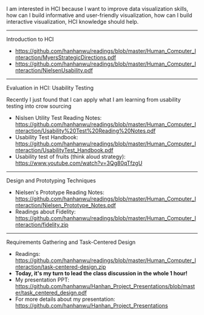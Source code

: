 I am interested in HCI because I want to improve data visualization skills, how can I build informative and user-friendly visualization, how can I build interactive visualization, HCI knowledge should help. 


*****************************************

Introduction to HCI

* https://github.com/hanhanwu/readings/blob/master/Human_Computer_Interaction/MyersStrategicDirections.pdf
* https://github.com/hanhanwu/readings/blob/master/Human_Computer_Interaction/NielsenUsability.pdf


*****************************************

Evaluation in HCI: Usability Testing

Recently I just found that I can apply what I am learning from usability testing into crow sourcing

* Nislsen Utility Test Reading Notes: https://github.com/hanhanwu/readings/blob/master/Human_Computer_Interaction/Usability%20Test%20Reading%20Notes.pdf
* Usability Test Handbook: https://github.com/hanhanwu/readings/blob/master/Human_Computer_Interaction/UsabilityTest_Handbook.pdf
* Usability test of fruits (think aloud strategy): https://www.youtube.com/watch?v=3Qg80qTfzgU


*****************************************

Design and Prototyping Techniques

* Nielsen's Prototype Reading Notes: https://github.com/hanhanwu/readings/blob/master/Human_Computer_Interaction/Nielsen_Prototype_Notes.pdf
* Readings about Fidelity: https://github.com/hanhanwu/readings/blob/master/Human_Computer_Interaction/fidelity.zip


*****************************************

Requirements Gathering and Task-Centered Design

* Readings: https://github.com/hanhanwu/readings/blob/master/Human_Computer_Interaction/task-centered-design.zip
* <b>Today, it's my turn to lead the class discussion in the whole 1 hour!</b>
* My presentation PPT: https://github.com/hanhanwu/Hanhan_Project_Presentations/blob/master/task_centered_design.pdf
* For more details about my presentation: https://github.com/hanhanwu/Hanhan_Project_Presentations

